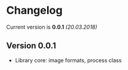 # Changelog
Current version is **0.0.1** *(20.03.2018)*

## Version 0.0.1
* Library core: image formats, process class
